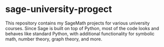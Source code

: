 # sage-university-progect
This repository contains my SageMath projects for various university courses.
Since Sage is built on top of Python, most of the code looks and behaves like standard Python, with additional functionality for symbolic math, number theory, graph theory, and more.
